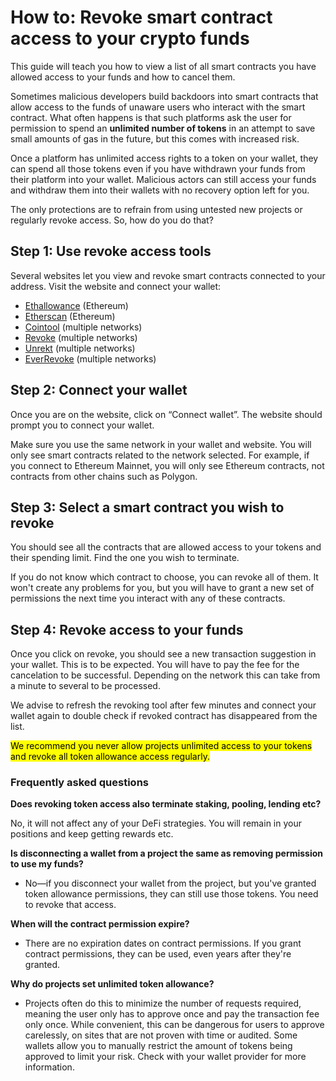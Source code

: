 

# How to: Revoke smart contract access to your crypto funds

This guide will teach you how to view a list of all smart contracts you have allowed access to your funds and how to cancel them.

Sometimes malicious developers build backdoors into smart contracts that allow access to the funds of unaware users who interact with the smart contract. What often happens is that such platforms ask the user for permission to spend an **unlimited number of tokens** in an attempt to save small amounts of gas in the future, but this comes with increased risk.

Once a platform has unlimited access rights to a token on your wallet, they can spend all those tokens even if you have withdrawn your funds from their platform into your wallet. Malicious actors can still access your funds and withdraw them into their wallets with no recovery option left for you.

The only protections are to refrain from using untested new projects or regularly revoke access. So, how do you do that?

## Step 1: Use revoke access tools

Several websites let you view and revoke smart contracts connected to your address. Visit the website and connect your wallet:

- [Ethallowance](https://ethallowance.com/) (Ethereum)
- [Etherscan](https://etherscan.io/tokenapprovalchecker) (Ethereum)
- [Cointool](https://cointool.app/approve/eth) (multiple networks)
- [Revoke](https://revoke.cash/) (multiple networks)
- [Unrekt](https://app.unrekt.net/) (multiple networks)
- [EverRevoke](https://everrise.com/everrevoke/) (multiple networks)

## Step 2: Connect your wallet

Once you are on the website, click on “Connect wallet”. The website should prompt you to connect your wallet.  

Make sure you use the same network in your wallet and website. You will only see smart contracts related to the network selected. For example, if you connect to Ethereum Mainnet, you will only see Ethereum contracts, not contracts from other chains such as Polygon.

## Step 3: Select a smart contract you wish to revoke

You should see all the contracts that are allowed access to your tokens and their spending limit. Find the one you wish to terminate.

If you do not know which contract to choose, you can revoke all of them. It won't create any problems for you, but you will have to grant a new set of permissions the next time you interact with any of these contracts.

## Step 4: Revoke access to your funds

Once you click on revoke, you should see a new transaction suggestion in your wallet. This is to be expected. You will have to pay the fee for the cancelation to be successful. Depending on the network this can take from a minute to several to be processed.

We advise to refresh the revoking tool after few minutes and connect your wallet again to double check if revoked contract has disappeared from the list. 

<mark>We recommend you never allow projects unlimited access to your tokens and revoke all token allowance access regularly.</mark>

### Frequently asked questions

**Does revoking token access also terminate staking, pooling, lending etc?**

No, it will not affect any of your DeFi strategies. You will remain in your positions and keep getting rewards etc.

**Is disconnecting a wallet from a project the same as removing permission to use my funds?**

- No—if you disconnect your wallet from the project, but you've granted token allowance permissions, they can still use those tokens. You need to revoke that access.

**When will the contract permission expire?**

- There are no expiration dates on contract permissions. If you grant contract permissions, they can be used, even years after they're granted.

**Why do projects set unlimited token allowance?**

- Projects often do this to minimize the number of requests required, meaning the user only has to approve once and pay the transaction fee only once.  While convenient, this can be dangerous for users to approve carelessly, on sites that are not proven with time or audited. Some wallets allow you to manually restrict the amount of tokens being approved to limit your risk. Check with your wallet provider for more information.
